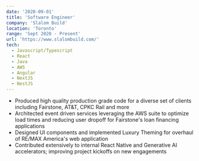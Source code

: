 ```yaml
---
date: '2020-09-01'
title: 'Software Engineer'
company: 'Slalom Build'
location: 'Toronto'
range: 'Sept 2020 - Present'
url: 'https://www.slalombuild.com/'
tech:
  - Javascript/Typescript
  - React
  - Java
  - AWS
  - Angular
  - NextJS
  - NestJS
---
```


- Produced high quality production grade code for a diverse set of clients including Fairstone, AT&T, CPKC Rail and more
- Architected event driven services leveraging the AWS suite to optimize load times and reducing user dropoff for Fairstone's loan financing applications
- Designed UI components and implemented Luxury Theming for overhaul of RE/MAX America's web application
- Contributed extensively to internal React Native and Generative AI accelerators; improving project kickoffs on new engagements
